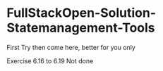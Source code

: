 # FullStackOpen-Solution-Statemanagement-Tools
First Try then come here, better for you only

Exercise 6.16 to 6.19 Not done
